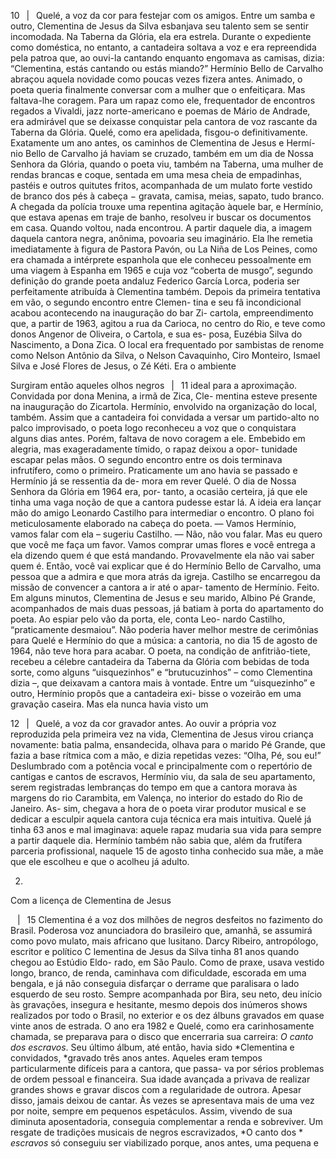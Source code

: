 10  |  Quelé, a voz da cor
para festejar com os amigos. Entre um samba e outro, Clementina de Jesus da 
Silva esbanjava seu talento sem se sentir incomodada. Na Taberna da Glória, 
ela era estrela. Durante o expediente como doméstica, no entanto, a cantadeira 
soltava a voz e era repreendida pela patroa que, ao ouvi-la cantando enquanto 
engomava as camisas, dizia: “Clementina, estás cantando ou estás miando?”
Hermínio Bello de Carvalho abraçou aquela novidade como poucas vezes 
fizera antes. Animado, o poeta queria finalmente conversar com a mulher que 
o enfeitiçara. Mas faltava-lhe coragem. Para um rapaz como ele, frequentador 
de encontros regados a Vivaldi, jazz norte-americano e poemas de Mário de 
Andrade, era admirável que se deixasse conquistar pela cantora de voz rascante 
da Taberna da Glória. Quelé, como era apelidada, fisgou-o definitivamente.
Exatamente um ano antes, os caminhos de Clementina de Jesus e Hermí-
nio Bello de Carvalho já haviam se cruzado, também em um dia de Nossa 
Senhora da Glória, quando o poeta viu, também na Taberna, uma mulher de 
rendas brancas e coque, sentada em uma mesa cheia de empadinhas, pastéis 
e outros quitutes fritos, acompanhada de um mulato forte vestido de branco 
dos pés à cabeça − gravata, camisa, meias, sapato, tudo branco. A chegada 
da polícia trouxe uma repentina agitação àquele bar, e Hermínio, que estava 
apenas em traje de banho, resolveu ir buscar os documentos em casa. Quando 
voltou, nada encontrou.
A partir daquele dia, a imagem daquela cantora negra, anônima, povoaria 
seu imaginário. Ela lhe remetia imediatamente à figura de Pastora Pavón, 
ou La Niña de Los Peines, como era chamada a intérprete espanhola que 
ele conheceu pessoalmente em uma viagem à Espanha em 1965 e cuja voz 
“coberta de musgo”, segundo definição do grande poeta andaluz Federico 
García Lorca, poderia ser perfeitamente atribuída à Clementina também.
Depois da primeira tentativa em vão, o segundo encontro entre Clemen-
tina e seu fã incondicional acabou acontecendo na inauguração do bar Zi-
cartola, empreendimento que, a partir de 1963, agitou a rua da Carioca, no 
centro do Rio, e teve como donos Angenor de Oliveira, o Cartola, e sua es-
posa, Euzébia Silva do Nascimento, a Dona Zica. O local era frequentado por 
sambistas de renome como Nelson Antônio da Silva, o Nelson Cavaquinho, 
Ciro Monteiro, Ismael Silva e José Flores de Jesus, o Zé Kéti. Era o ambiente 



Surgiram então aqueles olhos negros  |  11
ideal para a aproximação. Convidada por dona Menina, a irmã de Zica, Cle-
mentina esteve presente na inauguração do Zicartola. Hermínio, envolvido 
na organização do local, também. Assim que a cantadeira foi convidada a 
versar um partido-alto no palco improvisado, o poeta logo reconheceu a voz 
que o conquistara alguns dias antes. Porém, faltava de novo coragem a ele. 
Embebido em alegria, mas exageradamente tímido, o rapaz deixou a opor-
tunidade escapar pelas mãos. O segundo encontro entre os dois terminava 
infrutífero, como o primeiro.
Praticamente um ano havia se passado e Hermínio já se ressentia da de-
mora em rever Quelé. O dia de Nossa Senhora da Glória em 1964 era, por-
tanto, a ocasião certeira, já que ele tinha uma vaga noção de que a cantora 
pudesse estar lá. A ideia era lançar mão do amigo Leonardo Castilho para 
intermediar o encontro. O plano foi meticulosamente elaborado na cabeça 
do poeta.
— Vamos Hermínio, vamos falar com ela – sugeriu Castilho.
— Não, não vou falar. Mas eu quero que você me faça um favor. 
Vamos comprar umas flores e você entrega a ela dizendo quem é que 
está mandando. Provavelmente ela não vai saber quem é. Então, você vai 
explicar que é do Hermínio Bello de Carvalho, uma pessoa que a admira 
e que mora atrás da igreja.
Castilho se encarregou da missão de convencer a cantora a ir até o apar-
tamento de Hermínio. Feito. Em alguns minutos, Clementina de Jesus e seu 
marido, Albino Pé Grande, acompanhados de mais duas pessoas, já batiam à 
porta do apartamento do poeta. Ao espiar pelo vão da porta, ele, conta Leo-
nardo Castilho, “praticamente desmaiou”.
Não poderia haver melhor mestre de cerimônias para Quelé e Hermínio 
do que a música: a cantoria, no dia 15 de agosto de 1964, não teve hora para 
acabar. O poeta, na condição de anfitrião-tiete, recebeu a célebre cantadeira 
da Taberna da Glória com bebidas de toda sorte, como alguns “uisquezinhos” 
e “brutucuzinhos” – como Clementina dizia –, que deixavam a cantora mais 
à vontade.
Entre um “uisquezinho” e outro, Hermínio propôs que a cantadeira exi-
bisse o vozeirão em uma gravação caseira. Mas ela nunca havia visto um 



12  |  Quelé, a voz da cor
gravador antes. Ao ouvir a própria voz reproduzida pela primeira vez na vida, 
Clementina de Jesus virou criança novamente: batia palma, ensandecida, 
olhava para o marido Pé Grande, que fazia a base rítmica com a mão, e dizia 
repetidas vezes: “Olha, Pé, sou eu!”
Deslumbrado com a potência vocal e principalmente com o repertório 
de cantigas e cantos de escravos, Hermínio viu, da sala de seu apartamento, 
serem registradas lembranças do tempo em que a cantora morava às margens 
do rio Carambita, em Valença, no interior do estado do Rio de Janeiro. As-
sim, chegava a hora de o poeta virar produtor musical e se dedicar a esculpir 
aquela cantora cuja técnica era mais intuitiva.
Quelé já tinha 63 anos e mal imaginava: aquele rapaz mudaria sua vida 
para sempre a partir daquele dia. Hermínio também não sabia que, além da 
frutífera parceria profissional, naquele 15 de agosto tinha conhecido sua mãe, 
a mãe que ele escolheu e que o acolheu já adulto.



2. 
Com a licença de 
Clementina de Jesus






  |  15
Clementina é a voz dos milhões de negros desfeitos no fazimento 
do Brasil. Poderosa voz anunciadora do brasileiro que, amanhã, 
se assumirá como povo mulato, mais africano que lusitano.
Darcy Ribeiro, antropólogo, escritor e político
C
lementina de Jesus da Silva tinha 81 anos quando chegou ao Estúdio Eldo-
rado, em São Paulo. Como de praxe, usava vestido longo, branco, de renda, 
caminhava com dificuldade, escorada em uma bengala, e já não conseguia 
disfarçar o derrame que paralisara o lado esquerdo de seu rosto. Sempre 
acompanhada por Bira, seu neto, deu início às gravações, insegura e hesitante, 
mesmo depois dos inúmeros shows realizados por todo o Brasil, no exterior 
e os dez álbuns gravados em quase vinte anos de estrada. O ano era 1982 e 
Quelé, como era carinhosamente chamada, se preparava para o disco que 
encerraria sua carreira: *O canto dos escravos*. Seu último álbum, até então, 
havia sido *Clementina e convidados, *gravado três anos antes.
Aqueles eram tempos particularmente difíceis para a cantora, que passa-
va por sérios problemas de ordem pessoal e financeira. Sua idade avançada 
a privava de realizar grandes shows e gravar discos com a regularidade de 
outrora. Apesar disso, jamais deixou de cantar. Às vezes se apresentava mais 
de uma vez por noite, sempre em pequenos espetáculos. Assim, vivendo de 
sua diminuta aposentadoria, conseguia complementar a renda e sobreviver.
Um resgate de tradições musicais de negros escravizados, *O canto dos *
*escravos* só conseguiu ser viabilizado porque, anos antes, uma pequena e 


